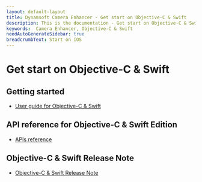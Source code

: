 ```yaml
---
layout: default-layout
title: Dynamsoft Camera Enhancer - Get start on Objective-C & Swift
description: This is the documentation - Get start on Objective-C & Swift page of Dynamsoft Camera Enhancer.
keywords:  Camera Enhancer, Objective-C & Swift
needAutoGenerateSidebar: true
breadcrumbText: Start on iOS
---
```


# Get start on Objective-C & Swift

## Getting started

- [User guide for Objective-C & Swift]({{site.ios-guide}}guide.html)

## API reference for Objective-C & Swift Edition

- [APIs reference]({{site.ios}}api-reference.html)

## Objective-C & Swift Release Note

- [Objective-C & Swift Release Note]({{site.ios-release-note}}release-note.html)
